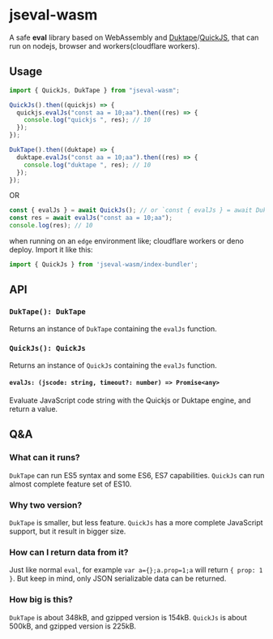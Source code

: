 # jseval-wasm

A safe **eval** library based on WebAssembly and [Duktape](https://duktape.org/)/[QuickJS](https://bellard.org/quickjs/), that can run on nodejs, browser and workers(cloudflare workers).

## Usage

```js
import { QuickJs, DukTape } from "jseval-wasm";

QuickJs().then((quickjs) => {
  quickjs.evalJs("const aa = 10;aa").then((res) => {
    console.log("quickjs ", res); // 10
  });
});

DukTape().then((duktape) => {
  duktape.evalJs("const aa = 10;aa").then((res) => {
    console.log("duktape ", res); // 10
  });
});
```
OR
```js
const { evalJs } = await QuickJs(); // or `const { evalJs } = await DukTape();`
const res = await evalJs("const aa = 10;aa");
console.log(res); // 10
```

when running on an `edge` environment like; cloudflare workers or deno deploy. Import it like this:
```js
import { QuickJs } from 'jseval-wasm/index-bundler';
```

## API

### `DukTape(): DukTape`

Returns an instance of `DukTape` containing the `evalJs` function.

### `QuickJs(): QuickJs`

Returns an instance of `QuickJs` containing the `evalJs` function.

#### `evalJs: (jscode: string, timeout?: number) => Promise<any>`

Evaluate JavaScript code string with the Quickjs or Duktape engine, and return a value.

## Q&A

### What can it runs?

`DukTape` can run ES5 syntax and some ES6, ES7 capabilities. `QuickJs` can run almost complete feature set of ES10.

### Why two version?

`DukTape` is smaller, but less feature. `QuickJs` has a more complete JavaScript support, but it result in bigger size.

### How can I return data from it?

Just like normal `eval`, for example `var a={};a.prop=1;a` will return `{ prop: 1 }`. But keep in mind, only JSON serializable data can be returned.

### How big is this?

`DukTape` is about 348kB, and gzipped version is 154kB.
`QuickJs` is about 500kB, and gzipped version is 225kB.

